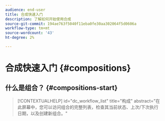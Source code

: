 ```yaml
---
audience: end-user
title: 合成快速入门
description: 了解如何开始使用合成
source-git-commit: 194ae763f5040f11eba0fe30aa302064f5d0606a
workflow-type: tm+mt
source-wordcount: '43'
ht-degree: 2%

---
```


# 合成快速入门 {#compositions}






## 什么是组合？ {#compositions-start}


>[!CONTEXTUALHELP]
>id="dc_workflow_list"
>title="构成"
>abstract="在此屏幕中，您可以访问组合的完整列表，检查其当前状态、上次/下次执行日期，以及创建新组合。"


